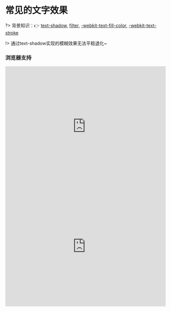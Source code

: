 
# 常见的文字效果

?> 背景知识：:point_right: [text-shadow](https://developer.mozilla.org/zh-CN/docs/Web/CSS/text-shadow), [filter](https://developer.mozilla.org/zh-CN/docs/Web/CSS/filter), [-webkit-text-fill-color](https://developer.mozilla.org/en-US/docs/Web/CSS/-webkit-text-fill-color), [-webkit-text-stroke](https://developer.mozilla.org/en-US/docs/Web/CSS/-webkit-text-stroke)

<vuep template="#text-effects"></vuep>

<script v-pre type="text/x-template" id="text-effects">
<style>
  main {
    width: 100%;
    font: 180%/1.5 Baskerville, Palatino, serif;
  }
  main > div {
    display: flex;
    justify-content: space-around;
    align-items: center;
    flex-wrap: wrap;
  }
  main > div > h5 {
    width: 229px;
  }
  main > div > p {
    padding: 18px 28px;
    text-align: justify; 
    hyphens: auto;

  }
  main > div:nth-of-type(1) > p {
    background: hsl(40, 28.57% , 58.82%);
    color: hsl(40, 28.57% , 28.82%);
    text-shadow: 0 .03em .03em hsla(0,0%,100%,.8);
  }
  main > div:nth-of-type(2) > p {
    background: hsl(40, 28.57% , 28.82%);
    color: hsl(40, 28.57% , 58.82%);
    text-shadow: 0 .03em .03em black;
  }
  main > div:nth-of-type(3) > p {
    background: #b4a078;
    color: white;
    /* text-shadow: 1px 1px black, -1px -1px black, 1px -1px black, -1px 1px black; */
    text-shadow:  0 0 2px hsl(40, 28.57% , 28.82%), 
                  0 0 2px hsl(40, 28.57% , 28.82%), 
                  0 0 2px hsl(40, 28.57% , 28.82%), 
                  0 0 2px hsl(40, 28.57% , 28.82%), 
                  0 0 2px hsl(40, 28.57% , 28.82%),
                  0 0 2px hsl(40, 28.57% , 28.82%), 
                  0 0 2px hsl(40, 28.57% , 28.82%), 
                  0 0 2px hsl(40, 28.57% , 28.82%),  
                  0 0 2px hsl(40, 28.57% , 28.82%);
  }
  main > div:nth-of-type(4) > p {
    background: #b4a078;
    color: white;
  } 
  main > div:nth-of-type(4) > p text{
    fill: currentColor;
  }
  main > div:nth-of-type(4) > p svg{
    overflow: visible;
  }
  main > div:nth-of-type(4) > p use{
    stroke: hsl(40, 28.57% , 28.82%);
    stroke-width: 3;
    stroke-linejoin: round;
  }
  main > div:nth-of-type(5) > p,
  main > div:nth-of-type(6) > p,
  main > div:nth-of-type(7) > p {
    background: hsl(40, 28.57% , 28.82%);
  }
  main > div:nth-of-type(5) > p a, 
  main > div:nth-of-type(6) > p a, 
  main > div:nth-of-type(7) > p a {
    background: hsl(40, 28.57% , 28.82%);
    color: white;
    transition: .5s;
    font-weight: 500;
    text-shadow: 0 0 .1em, 0 0 .3em;
  }
  main > div:nth-of-type(5) > p a:hover{
    animation: .8s text-blink-effect infinite alternate;
  }
  main > div:nth-of-type(6) > p a:hover{
    color: transparent;
    text-shadow: 0 0 .1em white, 0 0 .3em white;
  }
  main > div:nth-of-type(7) > p a:hover{
    filter: blur(2px);
  }
  main > div:nth-of-type(8) > p {
    background: #b4a078;
    color: white;
    text-shadow:  0 1px hsl(0, 0%, 90%),
                  0 1px hsl(0, 0%, 90%), 
                  0 2px 4px hsla(0, 0%, 0%,.5); 
  }
  main > div:nth-of-type(9) > p {
    background: #b4a078;
    color: white;
    text-shadow:  1px 1px hsl(40, 28.57% , 28.82%), 2px 2px hsl(40, 28.57% , 28.82%),
                  3px 3px hsl(40, 28.57% , 28.82%), 4px 4px hsl(40, 28.57% , 28.82%);
  }
  main > div:nth-of-type(10) > p {
    background: linear-gradient(90deg, #b4a078, #333);
    -webkit-text-fill-color: white;
    -webkit-background-clip: text;
    -webkit-text-stroke: 5px transparent;
  }
  @keyframes text-blink-effect {
    50% {
      text-shadow: 0 0 .1em, 0 0 .3em;
    }
    to {
        text-shadow: 0 0 .1em;
    }
  }
</style>
<template>
  <main class="main">
    <div>
      <h5>1️⃣ 浅色底深色字</h5>
      <p>qq546002574.github.io-tricks</p>
    </div>
    <div>
      <h5>2️⃣ 深色底浅色字</h5>
      <p>qq546002574.github.io-tricks</p>
    </div>
    <div>
      <h5>3️⃣ 空心字:text-shadow</h5>
      <p>qq546002574.github.io-tricks</p>
    </div>
    <div>
      <h5>4️⃣ 空心字-SVG</h5>
      <p>
        <svg width="300px" height="1em">
          <use xlink:href="#css" />
          <text id="css" y="1em">qq546002574.github.io-tricks</text>
        </svg>
      </p>
    </div>
    <div>
      <h5>5️⃣ 外发光文字:text-shadow</h5>
      <p><a>qq546002574.github.io-tricks</a></p>
    </div>
    <div>
      <h5>6️⃣ 模糊文字:text-shadow</h5>
      <p><a>qq546002574.github.io-tricks</a></p>
    </div>
    <div>
      <h5>7️⃣ 模糊文字:filter</h5>
      <p><a>qq546002574.github.io-tricks</a></p>
    </div>
    <div>
      <h5>8️⃣ 文字凸起</h5>
      <p>qq546002574.github.io-tricks</p>
    </div>
    <div>
      <h5>9️⃣ 文字凸起</h5>
      <p>qq546002574.github.io-tricks</p>
    </div>
    <div>
      <h5>⬇️ 文字渐变</h5>
      <p>qq546002574.github.io-tricks</p>
    </div>
  </main>
</template>
<script>  
</script>
</script>

!> 通过text-shadow实现的模糊效果无法平稳退化~

### 浏览器支持

<iframe
  width="100%"
  height="378px"
  frameborder="0"
  src="https://caniuse.bitsofco.de/embed/index.html?feat=css-gradients&amp;periods=future_1,current,past_1,past_2&accessible-colours=false">
</iframe>
<iframe
  width="100%"
  height="378px"
  frameborder="0"
  src="https://caniuse.bitsofco.de/embed/index.html?feat=text-stroke&periods=future_1,current,past_1,past_2&accessible-colours=false">
</iframe>
